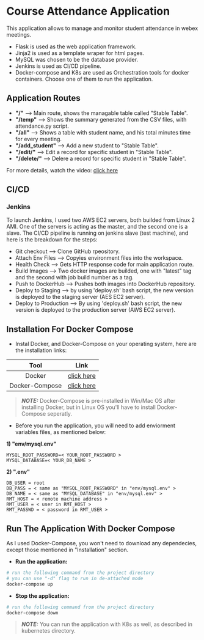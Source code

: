 # Course Attendance Application

This application allows to manage and monitor student attendance in webex meetings.
- Flask is used as the web application framework.
- Jinja2 is used as a template wraper for html pages.
- MySQL was chosen to be the database provider.
- Jenkins is used as CI/CD pipeline. 
- Docker-compose and K8s are used as Orchestration tools for docker containers. Choose one of them to run the application.

## Application Routes

- **"/"** --> Main route, shows the managable table called "Stable Table".
- **"/temp"** --> Shows the summary generated from the CSV files, with attendance.py script.
- **"/all"** --> Shows a table with student name, and his total minutes time for every meeting.
- **"/add_student"** --> Add a new student to "Stable Table".
- **"/edit/<name>"** --> Edit a record for specific student in "Stable Table".
- **"/delete/<name>"** --> Delere a record for specific student in "Stable Table".

For more details, watch the video: [click here](https://vimeo.com/756572554#t=67)

## CI/CD

### Jenkins
To launch Jenkins, I used two AWS EC2 servers, both builded from Linux 2 AMI. One of the servers is acting as the master, and the second one is a slave.
The CI/CD pipeline is running on jenkins slave (test machine), and here is the breakdown for the steps:
- Git checkout --> Clone GitHub rpeository.
- Attach Env Files --> Copyies environment files into the workspace.
- Health Check --> Gets HTTP response code for main application route.
- Build Images --> Two docker images are builded, one with "latest" tag and the second with job build number as a tag.
- Push to DockerHub --> Pushes both images into DockerHub repository.
- Deploy to Staging --> by using 'deploy.sh' bash script, the new version is deployed to the staging server (AES EC2 server).
- Deploy to Production --> By using 'deploy.sh' bash script, the new version is deployed to the production server (AWS EC2 server).

## Installation For Docker Compose

- Instal Docker, and Docker-Compose on your operating system, here are the installation links:

| Tool | Link   
| :---:   | :---: 
| Docker | [click here](https://docs.docker.com/get-docker/)   
| Docker-Compose | [click here](https://docs.docker.com/compose/install/)
> **_NOTE:_**  Docker-Compose is pre-installed in Win/Mac OS after installing Docker, but in Linux OS you'll have to install Docker-Compose seperatly.

- Before you run the application, you will need to add enviorment variables files, as mentioned below:

**1) "env/mysql.env"**
```
MYSQL_ROOT_PASSWORD=< YOUR_ROOT_PASSWORD >
MYSQL_DATABASE=< YOUR_DB_NAME >
```

**2) ".env"**
```
DB_USER = root
DB_PASS = < same as "MYSQL_ROOT_PASSWORD" in "env/mysql.env" >
DB_NAME = < same as "MYSQL_DATABASE" in "env/mysql.env" >
RMT_HOST = < remote machine address >
RMT_USER = < user in RMT_HOST >
RMT_PASSWD = < password in RMT_USER >
```

## Run The Application With Docker Compose

As I used Docker-Compose, you won't need to download any dependecies, except those mentioned in "Installation" section.

- **Run the application:**
```sh
# run the following command from the project directory
# you can use "-d" flag to run in de-attached mode
docker-compose up
```
- **Stop the application:**
```sh
# run the following command from the project directory
docker-compose down
```
> **_NOTE:_**  You can run the application with K8s as well, as described in kubernetes directory.
